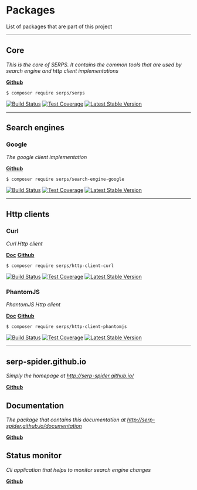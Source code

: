 Packages
========

List of packages that are part of this project

---

## Core

*This is the core of SERPS. It contains the common tools that are used by search engine and http client implementations*
 
[**<i class="fa fa-github-alt"></i> Github**](https://github.com/serp-spider/serps)

``$ composer require serps/serps``

[<img class="frameless-image" alt="Build Status" src="https://travis-ci.org/serp-spider/serps.svg?branch=master"/>](https://travis-ci.org/serp-spider/serps)
[<img class="frameless-image" alt="Test Coverage" src="https://codeclimate.com/github/serp-spider/serps/badges/coverage.svg" />](https://codeclimate.com/github/serp-spider/serps/coverage)
[<img class="frameless-image" alt="Latest Stable Version" src="https://poser.pugx.org/serps/serps/version" />](https://packagist.org/packages/serps/serps)


---

## Search engines

### Google

*The google client implementation*

[**<i class="fa fa-github-alt"></i> Github**](https://github.com/serp-spider/search-engine-google)

``$ composer require serps/search-engine-google``

[<img class="frameless-image" alt="Build Status" src="https://travis-ci.org/serp-spider/search-engine-google.svg?branch=master"/>](https://travis-ci.org/serp-spider/search-engine-google)
[<img class="frameless-image" alt="Test Coverage" src="https://codeclimate.com/github/serp-spider/search-engine-google/badges/coverage.svg" />](https://codeclimate.com/github/serp-spider/search-engine-google/coverage)
[<img class="frameless-image" alt="Latest Stable Version" src="https://poser.pugx.org/serps/search-engine-google/version" />](https://packagist.org/packages/serps/search-engine-google)

---

## Http clients

### Curl

*Curl Http client*


[**<i class="fa fa-book"></i> Doc**](/http-client/curl.md)
[**<i class="fa fa-github-alt"></i> Github**](https://github.com/serp-spider/http-client-curl)

``$ composer require serps/http-client-curl``

[<img class="frameless-image" alt="Build Status" src="https://travis-ci.org/serp-spider/http-client-curl.svg?branch=master"/>](https://travis-ci.org/serp-spider/http-client-curl)
[<img class="frameless-image" alt="Test Coverage" src="https://codeclimate.com/github/serp-spider/http-client-curl/badges/coverage.svg" />](https://codeclimate.com/github/serp-spider/http-client-curl/coverage)
[<img class="frameless-image" alt="Latest Stable Version" src="https://poser.pugx.org/serps/http-client-curl/version" />](https://packagist.org/packages/serps/http-client-curl)

### PhantomJS

*PhantomJS Http client*

[**<i class="fa fa-book"></i> Doc**](/http-client/phantomJS.md)
[**<i class="fa fa-github-alt"></i> Github**](https://github.com/serp-spider/http-client-phantomjs)

``$ composer require serps/http-client-phantomjs``


[<img class="frameless-image" alt="Build Status" src="https://travis-ci.org/serp-spider/http-client-phantomjs.svg?branch=master"/>](https://travis-ci.org/serp-spider/http-client-phantomjs)
[<img class="frameless-image" alt="Test Coverage" src="https://codeclimate.com/github/serp-spider/http-client-phantomjs/badges/coverage.svg" />](https://codeclimate.com/github/serp-spider/http-client-phantomjs/coverage)
[<img class="frameless-image" alt="Latest Stable Version" src="https://poser.pugx.org/serps/http-client-phantomjs/version" />](https://packagist.org/packages/serps/http-client-phantomjs)


---


## serp-spider.github.io

*Simply the homepage at http://serp-spider.github.io/*

[**<i class="fa fa-github-alt"></i> Github**](https://github.com/serp-spider/serp-spider.github.io)


## Documentation

*The package that contains this documentation at http://serp-spider.github.io/documentation*

[**<i class="fa fa-github-alt"></i> Github**](https://github.com/serp-spider/documentation)


## Status monitor

*Cli application that helps to monitor search engine changes*

[**<i class="fa fa-github-alt"></i> Github**](https://github.com/serp-spider/status-monitor)